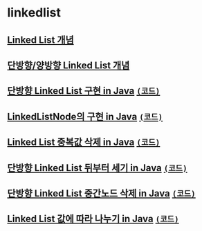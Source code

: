 # linkedlist

## [Linked List 개념](https://youtu.be/DzGnME1jIwY)

## [단방향/양방향 Linked List 개념](https://youtu.be/G4IIDyfoHeY)

## [단방향 Linked List 구현 in Java](https://youtu.be/C1SDkdPvQPA) [`(코드)`](https://github.com/0minyoung0/Algorithm-DataStructure/blob/main/0minyoung0/data_structure/linkedlist/SinglyLinkedList.java)

## [LinkedListNode의 구현 in Java](https://youtu.be/IrXYr7T8u_s) [`(코드)`](https://github.com/0minyoung0/Algorithm-DataStructure/blob/main/0minyoung0/data_structure/linkedlist/LinkedListNode.java)

## [Linked List 중복값 삭제 in Java](https://youtu.be/Ce4baygLMz0) [`(코드)`](https://github.com/0minyoung0/Algorithm-DataStructure/blob/main/0minyoung0/data_structure/linkedlist/RemoveDups.java)

## [단방향 Linked List 뒤부터 세기 in Java](https://youtu.be/Vb24scNDAVg) [`(코드)`](https://github.com/0minyoung0/Algorithm-DataStructure/blob/main/0minyoung0/data_structure/linkedlist/KthToLast.java)

## [단방향 Linked List 중간노드 삭제 in Java](https://youtu.be/xI4iPEmkHlc) [`(코드)`](https://github.com/0minyoung0/Algorithm-DataStructure/blob/main/0minyoung0/data_structure/linkedlist/DeleteNode.java)

## [Linked List 값에 따라 나누기 in Java](https://youtu.be/xufv1LUy42E) [`(코드)`](https://github.com/0minyoung0/Algorithm-DataStructure/blob/main/0minyoung0/data_structure/linkedlist/Partition.java)
